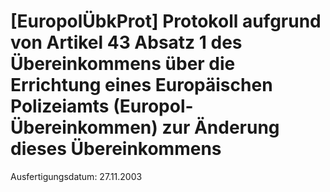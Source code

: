 # [EuropolÜbkProt] Protokoll aufgrund von Artikel 43 Absatz 1 des Übereinkommens über die Errichtung eines Europäischen Polizeiamts (Europol-Übereinkommen) zur Änderung dieses Übereinkommens

Ausfertigungsdatum: 27.11.2003

 
